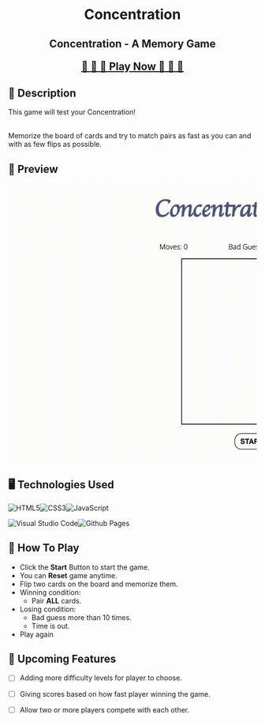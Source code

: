<h1 align="center">Concentration</h1>


<h2 align="center">
  Concentration - A Memory Game
  <a> </a>

  <a href="https://tcjiao.github.io/Concentration/">🚀 🚀 🚀 Play Now 🚀 🚀 🚀</a>
</h2>

## 📝 Description

This game will test your Concentration! <br>


<br>
Memorize the board of cards and try to match pairs as fast as you can and with as few flips as possible.




## 📸 Preview
![Gameplay GIF](imgs/preview.gif)


## 🖥️ Technologies Used
![HTML5](https://img.shields.io/badge/html5-%23E34F26.svg?style=for-the-badge&logo=html5&logoColor=white)![CSS3](https://img.shields.io/badge/css3-%231572B6.svg?style=for-the-badge&logo=css3&logoColor=white)![JavaScript](https://img.shields.io/badge/javascript-%23323330.svg?style=for-the-badge&logo=javascript&logoColor=%23F7DF1E)

![Visual Studio Code](https://img.shields.io/badge/Visual%20Studio%20Code-0078d7.svg?style=for-the-badge&logo=visual-studio-code&logoColor=white)![Github Pages](https://img.shields.io/badge/github%20pages-121013?style=for-the-badge&logo=github&logoColor=white)


## 🎯 How To Play
- Click the **Start** Button to start the game.
- You can **Reset** game anytime.
- Flip two cards on the board and memorize them.
- Winning condition:
  - Pair **ALL** cards.
- Losing condition:
  - Bad guess more than 10 times.
  - Time is out.
- Play again


## 🌱 Upcoming Features
- [ ] Adding more difficulty levels for player to choose.
- [ ] Giving scores based on how fast player winning the game.
- [ ] Allow two or more players compete with each other.

